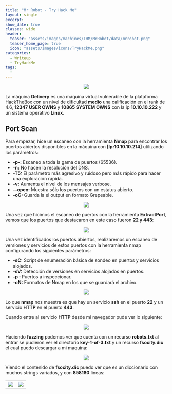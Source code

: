 ```yaml
---
title: "Mr Robot - Try Hack Me"
layout: single
excerpt:
show_date: true
classes: wide
header:
  teaser: "assets/images/machines/THM/MrRobot/data/mrrobot.png"
  teaser_home_page: true
  icon: "assets/images/icons/TryHackMe.png"
categories:
  - Writeup
  - TryHackMe
tags:
  -
---
```


  <p align="center">
  <img src="https://raw.githubusercontent.com/Wiinsad/winsad/master/assets/images/machines/THM/MrRobot/data/MR-ROBOT.jpg">
  </p>

  La máquina **Delivery** es una máquina virtual vulnerable de la plataforma HackTheBox con un nivel de dificultad **medio** una calificación en el rank de 4.6, **12347 USER OWNS** y **10865 SYSTEM OWNS** con la ip **10.10.10.222** y un sistema operativo **Linux**.

## Port Scan

  Para empezar, hice un escaneo con la herramienta **Nmap** para encontrar los puertos abiertos disponibles en la máquina con **[Ip:10.10.10.214]** utilizando los parámetros:

  - **-p-:**    Escaneo a toda la gama de puertos (65536).
  - **-n:**     No hacen la resolución del DNS.
  - **-T5:**    El parámetro más agresivo y ruidoso pero más rápido para hacer una exploración rápida.
  - **-v:**     Aumenta el nivel de los mensajes verbose.
  - **--open:** Muestra sólo los puertos con un estatus abierto.
  - **-oG:**    Guarda la el output en formato Grepeable.

  <p align="center">
  <img src="https://raw.githubusercontent.com/Wiinsad/winsad/master/assets/images/machines/THM/MrRobot/scan/scanPort.png">
  </p>


  Una vez que hicimos el escaneo de puertos con la herramienta **ExtractPort**, vemos que los puertos que destacaron en este caso fueron **22 y 443**:  

  <p align="center">
  <img src="https://raw.githubusercontent.com/Wiinsad/winsad/master/assets/images/machines/THM/MrRobot/scan/Ports.png">
  </p>


  Una vez identificados los puertos abiertos, realizaremos un escaneo de versiones y servicios de estos puertos con la herramienta nmap configurando los siguientes parámetros:

  - **-sC:** Script de enumeración básica de sondeo en puertos y servicios alojados.
  - **-sV:** Detección de versiones en servicios alojados en puertos.
  - **-p :** Puertos a inspeccionar.
  - **-oN:** Formatos de Nmap en los que se guardará el archivo.

  <p align="center">
  <img src="https://raw.githubusercontent.com/Wiinsad/winsad/master/assets/images/machines/THM/MrRobot/scan/PortServ.png">
  </p>

  Lo que **nmap** nos muestra es que hay un servicio **ssh** en el puerto **22** y un servicio **HTTP** en el puerto **443**.

  Cuando entre al servicio **HTTP** desde mi navegador pude ver lo siguiente:

  <p align="center">
  <img src="https://raw.githubusercontent.com/Wiinsad/winsad/master/assets/images/machines/THM/MrRobot/scan/443.png">
  </p>

  Haciendo **fuzzing** podemos ver que cuenta con un recurso **robots.txt** al entrar se pudieron ver el directorio **key-1-of-3.txt** y un recurso **fsocity.dic** el cual puedo descargar a mi maquina:

  <p align="center">
  <img src="https://raw.githubusercontent.com/Wiinsad/winsad/master/assets/images/machines/THM/MrRobot/scan/robots.png">
  </p>

  Viendo el contenido de **fsocity.dic** puedo ver que es un diccionario con muchos strings variados, y con **858160** lineas:
  <div align="center">
  <table class="center"><tr>
  <td><center><img src="https://raw.githubusercontent.com/Wiinsad/winsad/master/assets/images/machines/THM/MrRobot/scan/dic1.png">
  <div class="caption" ></div></center></td>
  <td><center><img src="https://raw.githubusercontent.com/Wiinsad/winsad/master/assets/images/machines/THM/MrRobot/scan/dic2.png">
  <div class="caption"></div></center></td>
  </tr></table>
  </div>

  
